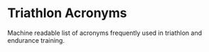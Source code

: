 # Triathlon Acronyms

Machine readable list of acronyms frequently used in triathlon and endurance training.
